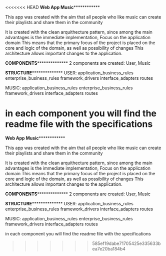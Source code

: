 <<<<<<< HEAD
************************Web App Music************************************

This app was created with the aim that all people who like music can create their playlists and share them in the community


It is created with the clean arquithecture pattern, since among the main advantages is the immediate implementation, Focus on the application domain
This means that the primary focus of the project is placed on the core and logic of the domain, as well as possibility of changes This architecture allows important changes to the application.


******COMPONENTS********************
2 components are created: User, Music

******STRUCTURE********************
USER:
    application_business_rules
    enterprise_business_rules
    framework_drivers
    interface_adapters
    routes

MUSIC:
    application_business_rules
    enterprise_business_rules
    framework_drivers
    interface_adapters
    routes

in each component you will find the readme file with the specifications
=======
************************Web App Music************************************

This app was created with the aim that all people who like music can create their playlists and share them in the community


It is created with the clean arquithecture pattern, since among the main advantages is the immediate implementation, Focus on the application domain
This means that the primary focus of the project is placed on the core and logic of the domain, as well as possibility of changes This architecture allows important changes to the application.


******COMPONENTS********************
2 components are created: User, Music

******STRUCTURE********************
USER:
    application_business_rules
    enterprise_business_rules
    framework_drivers
    interface_adapters
    routes

MUSIC:
    application_business_rules
    enterprise_business_rules
    framework_drivers
    interface_adapters
    routes

in each component you will find the readme file with the specifications
>>>>>>> 585ef19dabe71705425e335633bea7e20ba184b4
